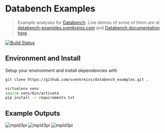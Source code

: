 # Databench Examples

> Example analyses for [Databench](https://github.com/svenkreiss/databench). Live demos of some of them are at [databench-examples.svenkreiss.com](http://databench-examples.svenkreiss.com) and [Databench documentation here](http://www.svenkreiss.com/databench/).

[![Build Status](https://travis-ci.org/svenkreiss/databench_examples.png?branch=master)](https://travis-ci.org/svenkreiss/databench_examples)


## Environment and Install

Setup your environment and install dependencies with

```bash
git clone https://github.com/svenkreiss/databench_examples.git .

virtualenv venv
source venv/bin/activate
pip install -r requirements.txt
```


## Example Outputs

![mpld3pi](doc/images/mpld3pi_demo.png)
![mpld3pi](doc/images/mpld3_PointLabel.png)
![mpld3pi](doc/images/mpld3_heart_path.png)
